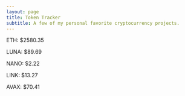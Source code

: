 ```yaml
---
layout: page
title: Token Tracker
subtitle: A few of my personal favorite cryptocurrency projects.
---
```


<!--BEGINCRYPTOINPUT-->
ETH: $2580.35

LUNA: $89.69

NANO: $2.22

LINK: $13.27

AVAX: $70.41

<!--ENDCRYPTOINPUT-->
